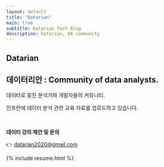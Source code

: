 ```yaml
---
layout: default
title: "Datarian"
main: true
subtitle: Datarian Tech Blog
description: Datarian, DA community
---
```

<script src="https://kit.fontawesome.com/05a3b9f603.js" crossorigin="anonymous"></script>

<div class="intro-animation">
<section class="explanation">
    <h1 class="intro">Datarian</h1>
    <h2 class="intro">데이터리안 : Community of data analysts.</h2>
    <a href="https://anchor.fm/datarian"><i class="fas fa-podcast fa-lg"></i></a>
    <a href="https://speakerdeck.com/datarian"><i class="fab fa-speaker-deck fa-lg"></i></a>
    <a href="https://youtu.be/gwawoVVdZuM"><i class="fab fa-youtube"></i></a>
    <a href="https://github.com/datarian-kr"><i class="fab fa-github-alt fa-lg"></i></a>
</section>
</div>
<section class="explanation">
<p class="intro">데이터로 뭉친 분석가와 개발자들의 커뮤니티.</p>
<p class="intro">인프런에 데이터 분석 관련 교육 자료를 업로드하고 있습니다.</p>
<br>
<p class="intro"><b>데이터 강의 제안 및 문의</b></p>
<p class="intro">👉 <a href='mailto:datarian2020@gmail.com'>datarian2020@gmail.com</a> </p>
</section>

{% include resume.html %}
